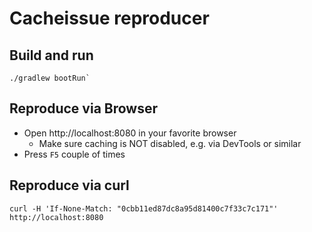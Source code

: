 # Cacheissue reproducer

## Build and run

```shell
./gradlew bootRun`
```

## Reproduce via Browser

* Open http://localhost:8080 in your favorite browser
  * Make sure caching is NOT disabled, e.g. via DevTools or similar
* Press `F5` couple of times

## Reproduce via curl

```shell
curl -H 'If-None-Match: "0cbb11ed87dc8a95d81400c7f33c7c171"' http://localhost:8080
```
